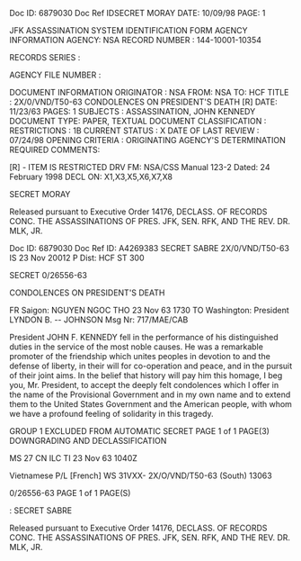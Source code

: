 Doc ID: 6879030 Doc Ref IDSECRET MORAY
DATE: 10/09/98
PAGE: 1

JFK ASSASSINATION SYSTEM
IDENTIFICATION FORM
AGENCY INFORMATION
AGENCY: NSA
RECORD NUMBER : 144-10001-10354

RECORDS SERIES :

AGENCY FILE NUMBER :

DOCUMENT INFORMATION
ORIGINATOR : NSA
FROM: NSA
TO: HCF
TITLE :
2X/0/VND/T50-63 CONDOLENCES ON PRESIDENT'S DEATH [R]
DATE: 11/23/63
PAGES: 1
SUBJECTS :
ASSASSINATION, JOHN KENNEDY
DOCUMENT TYPE: PAPER, TEXTUAL DOCUMENT
CLASSIFICATION :
RESTRICTIONS : 1B
CURRENT STATUS : X
DATE OF LAST REVIEW : 07/24/98
OPENING CRITERIA :
ORIGINATING AGENCY'S DETERMINATION REQUIRED
COMMENTS:

[R] - ITEM IS RESTRICTED
DRV FM: NSA/CSS Manual 123-2
Dated: 24 February 1998
DECL ON: X1,X3,X5,X6,X7,X8

SECRET MORAY

Released pursuant to Executive Order 14176, DECLASS. OF RECORDS CONC. THE ASSASSINATIONS OF PRES. JFK, SEN.
RFK, AND THE REV. DR. MLK, JR.

Doc ID: 6879030 Doc Ref ID: A4269383
SECRET SABRE
2X/0/VND/T50-63
IS 23 Nov 20012 P
Dist: HCF
ST 300

SECRET 0/26556-63

CONDOLENCES ON PRESIDENT'S DEATH

FR Saigon: NGUYEN NGOC THO 23 Nov 63 1730
TO Washington: President LYNDON B. --
JOHNSON
Msg Nr: 717/MAE/CAB

President JOHN F. KENNEDY fell in the performance of his
distinguished duties in the service of the most noble causes.
He was a remarkable promoter of the friendship which unites
peoples in devotion to and the defense of liberty, in their
will for co-operation and peace, and in the pursuit of their
joint aims. In the belief that history will pay him this
homage, I beg you, Mr. President, to accept the deeply felt
condolences which I offer in the name of the Provisional
Government and in my own name and to extend them to the United
States Government and the American people, with whom we have
a profound feeling of solidarity in this tragedy.

GROUP 1
EXCLUDED FROM AUTOMATIC SECRET PAGE 1 of 1 PAGE(3)
DOWNGRADING AND DECLASSIFICATION

MS 27 CN ILC ΤΙ 23 Noν 63 1040Z

Vietnamese P/L [French] WS 31VXX- 2X/O/VND/T50-63
(South) 13063

0/26556-63
PAGE 1 of 1 PAGE(S)

:
SECRET SABRE

Released pursuant to Executive Order 14176, DECLASS. OF RECORDS CONC. THE ASSASSINATIONS OF PRES. JFK, SEN.
RFK, AND THE REV. DR. MLK, JR.
